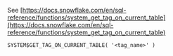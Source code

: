 See [https://docs.snowflake.com/en/sql-reference/functions/system_get_tag_on_current_table](https://docs.snowflake.com/en/sql-reference/functions/system_get_tag_on_current_table)
```
SYSTEM$GET_TAG_ON_CURRENT_TABLE( '<tag_name>' )
```
